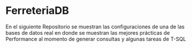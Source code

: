 # FerreteriaDB
En el siguiente Repositorio se muestran las configuraciones de una de las bases de datos real en donde se
muestran las mejores prácticas de Performance al momento de generar consultas y algunas tareas de T-SQL
